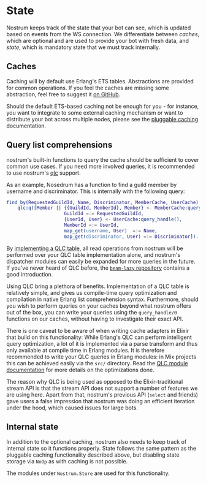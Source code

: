 # State

Nostrum keeps track of the state that your bot can see, which is updated based
on events from the WS connection. We differentiate between _caches_, which are
optional and are used to provide your bot with fresh data, and _state_, which is
mandatory state that we must track internally.

## Caches

Caching will by default use Erlang's ETS tables. Abstractions are provided for
common operations. If you feel the caches are missing some abstraction, feel
free to suggest it [on GitHub](https://github.com/Kraigie/nostrum/issues).

Should the default ETS-based caching not be enough for you - for instance, you
want to integrate to some external caching mechanism or want to distribute your
bot across multiple nodes, please see the [pluggable
caching](../advanced/pluggable_caching.md) documentation.


## Query list comprehensions

nostrum's built-in functions to query the cache should be sufficient to cover
common use cases. If you need more involved queries, it is recommended to use
nostrum's [qlc](https://www.erlang.org/doc/man/qlc.html) support.

As an example, Nosedrum has a function to find a guild member by username and
discriminator. This is internally with the following query:

```erl
find_by(RequestedGuildId, Name, Discriminator, MemberCache, UserCache) ->
    qlc:q([Member || {{GuildId, MemberId}, Member} <- MemberCache:query_handle(),
                     GuildId =:= RequestedGuildId,
                     {UserId, User} <- UserCache:query_handle(),
                     MemberId =:= UserId,
                     map_get(username, User)  =:= Name,
                     map_get(discriminator, User) =:= Discriminator]).
```

By [implementing a QLC
table](https://www.erlang.org/doc/man/qlc.html#implementing_a_qlc_table), all
read operations from nostrum will be performed over your QLC table
implementation alone, and nostrum's dispatcher modules can easily be expanded
for more queries in the future. If you've never heard of QLC before, the
[`beam-lazy` repository](https://github.com/savonarola/beam-lazy) contains a
good introduction.

Using QLC bring a plethora of benefits. Implementation of a QLC table is
relatively simple, and gives us compile-time query optimization and compilation
in native Erlang list comprehension syntax. Furthermore, should you wish to
perform queries on your caches beyond what nostrum offers out of the box, you
can write your queries using the `query_handle/0` functions on our caches,
without having to investigate their exact API.

There is one caveat to be aware of when writing cache adapters in Elixir that
build on this functionality: While Erlang's QLC can perform intelligent query
optimization, a lot of it is implemented via a parse transform and thus only
available at compile time in Erlang modules. It is therefore recommended to
write your QLC queries in Erlang modules: in Mix projects this can be achieved
easily via the `src/` directory. Read the [QLC module
documentation](https://www.erlang.org/doc/man/qlc.html) for more details on the
optimizations done.

The reason why QLC is being used as opposed to the Elixir-traditional stream API
is that the stream API does not support a number of features we are using here.
Apart from that, nostrum's previous API (`select` and friends) gave users a
false impression that nostrum was doing an efficient iteration under the hood,
which caused issues for large bots.



## Internal state

In addition to the optional caching, nostrum also needs to keep track of
internal state so it functions properly. State follows the same pattern as the
pluggable caching functionality described above, but disabling state storage via
`NoOp` as with caching is not possible.

The modules under `Nostrum.Store` are used for this functionality.



<!-- vim: set textwidth=80 sw=2 ts=2: -->
